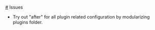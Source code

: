 [#](#) Issues

- Try out "after" for all plugin related configuration by modularizing plugins folder.
